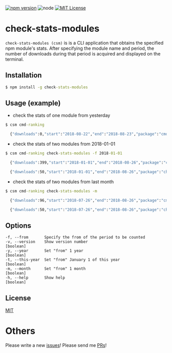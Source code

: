 [![npm version](https://badge.fury.io/js/check-stats-modules.svg)](https://badge.fury.io/js/check-stats-modules)
![node](https://img.shields.io/badge/node-%3E%3D%208.0.0-brightgreen.svg?style=social)
[![MIT License](http://img.shields.io/badge/license-MIT-blue.svg?style=flat)](LICENSE)

# check-stats-modules

`check-stats-modules (csm)` is is a CLI application that obtains the specified npm module's stats. After specifying the module name and period, the number of downloads during that period is acquired and displayed on the terminal.

## Installation

```cmd
$ npm install -g check-stats-modules
```

## Usage (example)

* check the stats of one module from yesterday

```cmd
$ csm cmd-ranking

  {"downloads":0,"start":"2018-08-22","end":"2018-08-23","package":"cmd-ranking"}
```

* check the stats of two modules from 2018-01-01

```cmd
$ csm cmd-ranking check-stats-modules -f 2018-01-01

  {"downloads":399,"start":"2018-01-01","end":"2018-08-26","package":"cmd-ranking"}

  {"downloads":50,"start":"2018-01-01","end":"2018-08-26","package":"check-stats-modules"}
```

* check the stats of two modules from last month

```cmd
$ csm cmd-ranking check-stats-modules -m

  {"downloads":96,"start":"2018-07-26","end":"2018-08-26","package":"cmd-ranking"}

  {"downloads":50,"start":"2018-07-26","end":"2018-08-26","package":"check-stats-modules"}
```

## Options

```
-f, --from       Specify the from of the period to be counted
-v, --version    Show version number                                 [boolean]
-y, --year       Set "from" 1 year                                   [boolean]
-t, --this-year  Set "from" January 1 of this year                   [boolean]
-m, --month      Set "from" 1 month                                  [boolean]
-h, --help       Show help                                           [boolean]
```

## License

[MIT](https://github.com/k-kuwahara/check-stats-modules/LICENSE)

# Others
Please write a new [issues](https://github.com/k-kuwahara/check-stats-modules/issues)! Please send me [PRs](https://github.com/k-kuwahara/check-stats-modules/pulls)!

